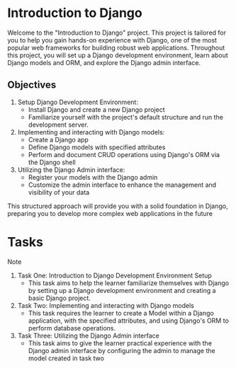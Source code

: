 # Introduction to Django

Welcome to the "Introduction to Django" project. This project is tailored for you to help you gain hands-on experience with Django, one of the most popular web frameworks for building robust web applications. Throughout this project, you will set up a Django development environment, learn about Django models and ORM, and explore the Django admin interface.

## Objectives
1. Setup Django Development Environment:
   - Install Django and create a new Django project
   - Familiarize yourself with the project's default structure and run the development server.
2. Implementing and interacting with Django models:
   - Create a Django app
   - Define Django models with specified attributes
   - Perform and document CRUD operations using Django's ORM via the Django shell
3. Utilizing the Django Admin interface:
   - Register your models with the Django admin
   - Customize the admin interface to enhance the management and visibility of your data

This structured approach will provide you with a solid foundation in Django, preparing you to develop more complex web applications in the future

# Tasks
> [!NOTE]
> 1. Task One: Introduction to Django Development Environment Setup
>    - This task aims to help the learner familiarize themselves with Django by setting up a Django development environment and creating a basic Django project.
> 2. Task Two: Implementing and interacting with Django models
>    - This task requires the learner to create a Model within a Django application, with the specified attributes, and using Django's ORM to perform database operations.
> 3. Task Three: Utilizing the Django Admin interface
>    - This task aims to give the learner practical experience with the Django admin interface by configuring the admin to manage the model created in task two
